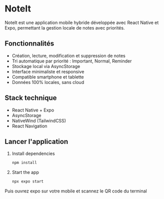 # NoteIt

NoteIt est une application mobile hybride développée avec React Native et Expo, permettant la gestion locale de notes avec priorités.

## Fonctionnalités
- Création, lecture, modification et suppression de notes
- Tri automatique par priorité : Important, Normal, Reminder
- Stockage local via AsyncStorage
- Interface minimaliste et responsive
- Compatible smartphone et tablette
- Données 100% locales, sans cloud

## Stack technique
- React Native + Expo
- AsyncStorage
- NativeWind (TailwindCSS)
- React Navigation

## Lancer l'application
1. Install dependencies

   ```bash
   npm install
   ```

2. Start the app

   ```bash
   npx expo start
   ```
Puis ouvrez expo sur votre mobile et scannez le QR code du terminal
